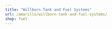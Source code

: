 ```yaml
---
title: "Willborn Tank and Fuel Systems"
url: /amarillo/willborn-tank-and-fuel-systems/
shop: fuel
---
```

